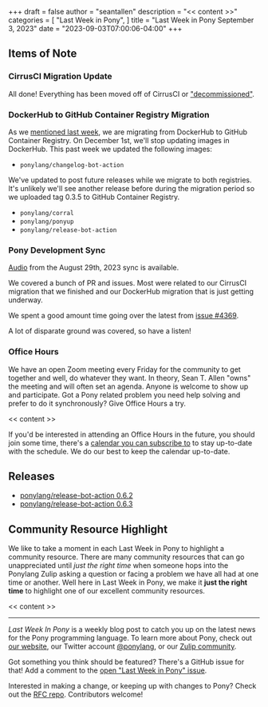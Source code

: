 +++
draft = false
author = "seantallen"
description = "<< content >>"
categories = [
    "Last Week in Pony",
]
title = "Last Week in Pony September 3, 2023"
date = "2023-09-03T07:00:06-04:00"
+++

## Items of Note

### CirrusCI Migration Update

All done! Everything has been moved off of CirrusCI or ["decommissioned"](https://www.youtube.com/watch?v=yVDP5M0eTcM).

### DockerHub to GitHub Container Registry Migration

As we [mentioned last week](https://www.ponylang.io/blog/2023/08/last-week-in-pony-august-27-2023/#we-re-migrating-container-images-from-dockerhub-to-github-container-registry), we are migrating from DockerHub to GitHub Container Registry. On December 1st, we'll stop updating images in DockerHub. This past week we updated the following images:

- `ponylang/changelog-bot-action`

We've updated to post future releases while we migrate to both registries. It's unlikely we'll see another release before during the migration period so we uploaded tag 0.3.5 to GitHub Container Registry.

- `ponylang/corral`
- `ponylang/ponyup`
- `ponylang/release-bot-action`

### Pony Development Sync

[Audio](https://sync-recordings.ponylang.io/r/2023_08_229.m4a) from the August 29th, 2023 sync is available.

We covered a bunch of PR and issues. Most were related to our CirrusCI migration that we finished and our DockerHub migration that is just getting underway.

We spent a good amount time going over the latest from [issue #4369](https://github.com/ponylang/ponyc/issues/4369).

A lot of disparate ground was covered, so have a listen!

### Office Hours

We have an open Zoom meeting every Friday for the community to get together and well, do whatever they want. In theory, Sean T. Allen "owns" the meeting and will often set an agenda. Anyone is welcome to show up and participate. Got a Pony related problem you need help solving and prefer to do it synchronously? Give Office Hours a try.

<< content >>

If you'd be interested in attending an Office Hours in the future, you should join some time, there's a [calendar you can subscribe to](https://calendar.google.com/calendar/ical/4465e68ae24131ae00461a40893f2637a2c9ac510e311a44ff78680e2f183ce3%40group.calendar.google.com/public/basic.ics) to stay up-to-date with the schedule. We do our best to keep the calendar up-to-date.

## Releases

- [ponylang/release-bot-action 0.6.2](https://github.com/ponylang/release-bot-action/releases/tag/0.6.2)
- [ponylang/release-bot-action 0.6.3](https://github.com/ponylang/release-bot-action/releases/tag/0.6.3)

## Community Resource Highlight

We like to take a moment in each Last Week in Pony to highlight a community resource. There are many community resources that can go unappreciated until _just the right time_ when someone hops into the Ponylang Zulip asking a question or facing a problem we have all had at one time or another. Well here in Last Week in Pony, we make it **just the right time** to highlight one of our excellent community resources.

<< content >>

---

_Last Week In Pony_ is a weekly blog post to catch you up on the latest news for the Pony programming language. To learn more about Pony, check out [our website](https://ponylang.io), our Twitter account [@ponylang](https://twitter.com/ponylang), or our [Zulip community](https://ponylang.zulipchat.com).

Got something you think should be featured? There's a GitHub issue for that! Add a comment to the [open "Last Week in Pony" issue](https://github.com/ponylang/ponylang.github.io/issues?q=is%3Aissue+is%3Aopen+label%3Alast-week-in-pony).

Interested in making a change, or keeping up with changes to Pony? Check out the [RFC repo](https://github.com/ponylang/rfcs). Contributors welcome!
